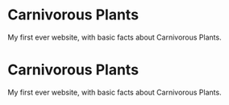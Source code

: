 
# Carnivorous Plants


My first ever website, with basic facts about Carnivorous Plants.


# Carnivorous Plants


My first ever website, with basic facts about Carnivorous Plants.


